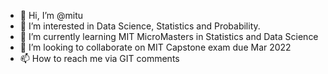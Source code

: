 - 👋 Hi, I’m @mitu
- 👀 I’m interested in Data Science, Statistics and Probability.
- 🌱 I’m currently learning MIT MicroMasters in Statistics and Data Science
- 💞️ I’m looking to collaborate on MIT Capstone exam due Mar 2022
- 📫 How to reach me via GIT comments

<!---
mit-2022/mit-2022 is a ✨ special ✨ repository because its `README.md` (this file) appears on your GitHub profile.
You can click the Preview link to take a look at your changes.
--->
